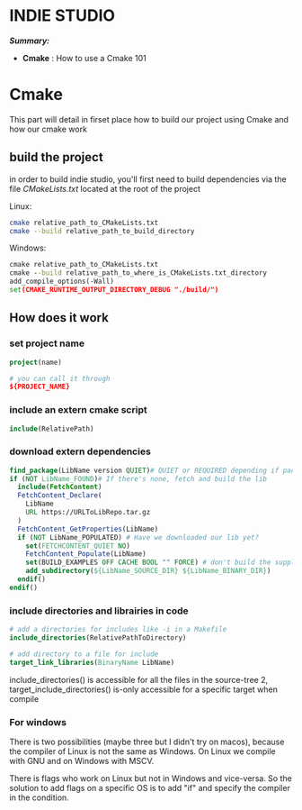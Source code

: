 # INDIE STUDIO

***Summary:***

 - **Cmake** : How to use a Cmake 101

# Cmake

This part will detail in firset place how to build our project using Cmake and how our cmake work

## build the project

in order to build indie studio, you'll first need to build dependencies via the file  *CMakeLists.txt* located at the root of the project

Linux:

```bash
cmake relative_path_to_CMakeLists.txt
cmake --build relative_path_to_build_directory
```

Windows:

```cmd
cmake relative_path_to_CMakeLists.txt
cmake --build relative_path_to_where_is_CMakeLists.txt_directory
add_compile_options(-Wall)
set(CMAKE_RUNTIME_OUTPUT_DIRECTORY_DEBUG "./build/")
```

## How does it work

### set project name

```cmake
project(name)

# you can call it through
${PROJECT_NAME}
```

### include an extern cmake script

```cmake
include(RelativePath)
```

### download extern dependencies

```cmake
find_package(LibName version QUIET)# QUIET or REQUIRED depending if package is essential
if (NOT LibName_FOUND)# If there's none, fetch and build the lib
  include(FetchContent)
  FetchContent_Declare(
    LibName
    URL https://URLToLibRepo.tar.gz
  )
  FetchContent_GetProperties(LibName)
  if (NOT LibName_POPULATED) # Have we downloaded our lib yet?
    set(FETCHCONTENT_QUIET NO)
    FetchContent_Populate(LibName)
    set(BUILD_EXAMPLES OFF CACHE BOOL "" FORCE) # don't build the supplied examples
    add_subdirectory(${LibName_SOURCE_DIR} ${LibName_BINARY_DIR})
  endif()
endif()
```

### include directories and librairies in code
```cmake
# add a directories for includes like -i in a Makefile
include_directories(RelativePathToDirectory)

# add directory to a file for include
target_link_libraries(BinaryName LibName)
```
include_directories() is accessible for all the files in the source-tree 2, target_include_directories() is-only accessible for a specific target when compile

### For windows
There is two possibilities (maybe three but I didn't try on macos), because the compiler of Linux is not the same as Windows.
On Linux we compile with GNU and on Windows with MSCV.

There is flags who work on Linux but not in Windows and vice-versa.
So the solution to add flags on a specific OS is to add "if" and specify the compiler in the condition.